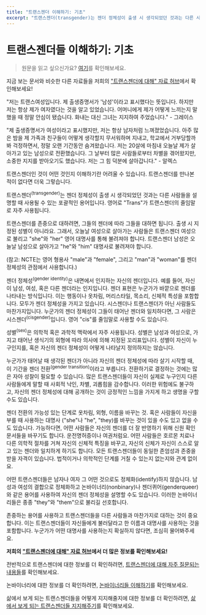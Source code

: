 ```yaml
---
title: "트랜스젠더 이해하기: 기초"
excerpt: "트랜스젠더(transgender)는 젠더 정체성이 출생 시 생각되었던 것과는 다른 사람들을 설명할 때 사용될 수 있는 포괄적인 용어입니다. 영어로 "Trans"가 트랜스젠더의 줄임말로 자주 사용됩니다."
---
```


# 트랜스젠더들 이해하기: 기초
> 원문을 읽고 싶으신가요? [여기](https://transequality.org/issues/resources/understanding-transgender-people-the-basics)를 확인해보세요.

지금 보는 문서와 비슷한 다른 자료들을 저희의 ["트랜스젠더에 대해" 자료 허브](http://www.transequality.org/about-transgender)에서 확인해보세요!

"저는 트랜스여성입니다. 제 출생증명서가 '남성'이라고 표시했다는 뜻입니다. 하지만 저는 항상 제가 여자였다는 것을 알고 있었습니다. 어머니에게 제가 어떻게 느끼는지 말했을 때 정말 안심이 됐습니다. 화내는 대신 그녀는 지지하여 주었습니다." - 그레이스

"제 출생증명서가 여성이라고 표시했지만, 저는 항상 남자처럼 느껴졌었습니다. 아주 많은 밤을 제 가족과 친구들이 어떻게 생각할지 무서워하며 지내고, 학교에서 거부당할까봐 걱정하면서, 정말 오랜 기간동안 숨겨왔습니다. 저는 20살에 마침내 오늘날 제가 살아가고 있는 남성으로 전환했습니다. 그 날부터 많은 사람들로부터 차별을 겪어왔지만, 소중한 지지를 받아오기도 했습니다. 저는 그 힘 덕분에 살아갑니다." - 알렉스

트랜스젠더인 것이 어떤 것인지 이해하기란 어려울 수 있습니다. 트랜스젠더를 만나본 적이 없다면 더욱 그렇습니다.

트랜스젠더<sup>(transgender)</sup>는 젠더 정체성이 출생 시 생각되었던 것과는 다른 사람들을 설명할 때 사용될 수 있는 포괄적인 용어입니다. 영어로 "Trans"가 트랜스젠더의 줄임말로 자주 사용됩니다.

트랜스젠더를 존중으로 대하려면, 그들의 젠더에 따라 그들을 대하면 됩니다. 출생 시 지정된 성별이 아니라요. 그래서, 오늘날 여성으로 살아가는 사람들은 트랜스젠더 여성으로 불리고 "she"와 "her" 영어 대명사를 통해 불려져야 합니다. 트랜스젠더 남성은 오늘날 남성으로 살아가고 "he"와 "him" 대명사로 불려져야 합니다.

(참고: NCTE는 영어 형용사 "male"과 "female", 그리고 "man"과 "woman"를 젠더 정체성의 관점에서 사용합니다.)

젠더 정체성<sup>(gender identity)</sup>은 내면에서 인지하는 자신의 젠더입니다. 예를 들어, 자신이 남성, 여성, 혹은 다른 젠더라는 인지입니다. 젠더 표현은 누군가가 바깥으로 젠더를 나타내는 방식입니다. 이는 행동이나 옷차림, 머리스타일, 목소리, 신체적 특성을 포함합니다. 모두가 젠더 정체성을 가지고 있습니다. 시스젠더나 트랜스젠더가 아닌 사람들도 마찬가지입니다. 누군가의 젠더 정체성이 그들이 태어난 젠더와 일치하다면, 그 사람은 시스젠더<sup>(cisgender)</sup>입니다. 영어 "cis"를 줄임말로 사용할 수도 있습니다.

성별<sup>(sex)</sup>은 의학적 혹은 과학적 맥락에서 자주 사용됩니다. 성별은 남성과 여성으로, 가지고 태어난 생식기의 외형에 따라 의사에 의해 지정된 꼬리표입니다. 성별이 자신이 누구인지를, 혹은 자신의 젠더 정체성이 어떻게 나타날지 정의하지는 않습니다.

누군가가 태어날 때 생각된 젠더가 아니라 자신의 젠더 정체성에 따라 살기 시작할 때, 이 기간을 젠더 전환<sup>(gender transition)</sup>이라고 부릅니다. 전환하기로 결정하는 것에는 많은 자아 성찰이 필요할 수 있습니다. 많은 트랜스젠더들이 자신이 실제로 누구인지 다른 사람들에게 말할 때 사회적 낙인, 차별, 괴롭힘을 감수합니다. 이러한 위험에도 불구하고, 자신의 젠더 정체성에 대해 공개하는 것이 긍정적인 느낌을 가지게 하고 생명을 구할 수도 있습니다.

젠더 전환의 가능성 있는 단계로 옷차림, 외형, 이름을 바꾸는 것. 혹은 사람들이 자신을 부를 때 사용하는 대명사 ("she"나 "he", "they)를 바꾸는 것이 있을 수도 있고 없을 수도 있습니다. 가능하다면, 어떤 사람들은 자신의 젠더를 더 잘 반영하기 위해 신원 확인 문서들을 바꾸기도 합니다. 운전명허증이나 여권처럼요. 어떤 사람들은 호르몬 치료나 다른 의학적 절차를 거쳐 자신의 신체적 특징을 바꾸고, 자신의 신체가 자신이 스스로 알고 있는 젠더와 일치하게 하기도 합니다. 모든 트랜스젠더들이 동일한 존엄성과 존중을 받을 자격이 있습니다. 법적이거나 의학적인 단계를 거칠 수 있는지 없는지와 관계 없이요.

어떤 트랜스젠더들은 남자나 여자 그 어떤 것으로도 정체화(identify)하지 않습니다. 남성과 여성의 결합으로 정체화하고 논바이너리(nonbinary)나 젠더퀴어(genderqueer)와 같은 용어를 사용하여 자신의 젠더 정체성을 설명할 수도 있습니다. 이러한 논바이너리들은 종종 "they"와 "them"으로 불리길 선호합니다.

존중하는 용어를 사용하고 트랜스젠더들을 다른 사람들과 마찬가지로 대하는 것이 중요합니다. 이는 트랜스젠더들이 자신들에게 불러달라고 한 이름과 대명사를 사용하는 것을 포함합니다. 누군가가 어떤 대명사를 사용하는지 확실하지 않다면, 조심히 물어봐주세요.

**저희의 ["트랜스젠더에 대해" 자료 허브](http://www.transequality.org/about-transgender)에서 더 많은 정보를 확인해보세요!**

전반적으로 트랜스젠더에 대한 정보를 더 확인하려면, [트랜스젠더에 대해 자주 질문되는 내용들](http://www.transequality.org/issues/resources/understanding-transgender-people-faq)를 확인해보세요.

논바이너리에 대한 정보를 더 확인하려면, [논바이너리들 이해하기](http://www.transequality.org/issues/resources/understanding-non-binary-people-how-to-be-respectful-and-supportive)를 확인해보세요.

삶에서 보게 되는 트랜스젠더들을 어떻게 지지해줄지에 대한 정보를 더 확인하려면, [삶에서 보게 되는 트랜스젠더들 지지해주기](http://www.transequality.org/issues/resources/supporting-the-transgender-people-in-your-life-a-guide-to-being-a-good-ally)를 확인해보세요.